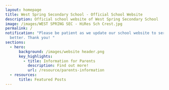 ```yaml
---
layout: homepage
title: West Spring Secondary School - Official School Website
description: Official school website of West Spring Secondary School
image: /images/WEST SPRING SEC - HiRes Sch Crest.jpg
permalink: /
notification: "Please be patient as we update our school website to serve you
  better. Thank you! "
sections:
  - hero:
      background: /images/website header.png
      key_highlights:
        - title: Information for Parents
          description: Find out more!
          url: /resource/parents-information
  - resources:
      title: Featured Posts
---
```

